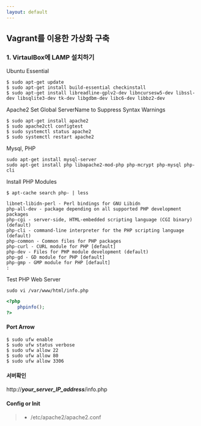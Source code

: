 ```yaml
---
layout: default
---
```


## Vagrant를 이용한 가상화 구축


### 1. VirtaulBox에 LAMP 설치하기

Ubuntu Essential

```
$ sudo apt-get update
$ sudo apt-get install build-essential checkinstall
$ sudo apt-get install libreadline-gplv2-dev libncursesw5-dev libssl-dev libsqlite3-dev tk-dev libgdbm-dev libc6-dev libbz2-dev
```

Apache2 Set Global ServerName to Suppress Syntax Warnings

```
$ sudo apt-get install apache2 
$ sudo apache2ctl configtest
$ sudo systemctl status apache2
$ sudo systemctl restart apache2

```

Mysql, PHP

```
sudo apt-get install mysql-server
sudo apt-get install php libapache2-mod-php php-mcrypt php-mysql php-cli
```

Install PHP Modules

```
$ apt-cache search php- | less

libnet-libidn-perl - Perl bindings for GNU Libidn
php-all-dev - package depending on all supported PHP development packages
php-cgi - server-side, HTML-embedded scripting language (CGI binary) (default)
php-cli - command-line interpreter for the PHP scripting language (default)
php-common - Common files for PHP packages
php-curl - CURL module for PHP [default]
php-dev - Files for PHP module development (default)
php-gd - GD module for PHP [default]
php-gmp - GMP module for PHP [default]
:
```

Test PHP Web Server

```
sudo vi /var/www/html/info.php
```
```php
<?php
	phpinfo();
?>
```

#### Port Arrow
```
$ sudo ufw enable
$ sudo ufw status verbose
$ sudo ufw allow 22
$ sudo ufw allow 80
$ sudo ufw allow 3306

```

#### <a name="fenced-code-block">서버확인</a>
http://***your_server_IP_address***/info.php


#### Config or Init
> * /etc/apache2/apache2.conf


